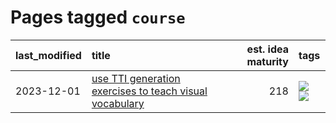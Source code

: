 # Pages tagged `course`

|last_modified|title|est. idea maturity|tags
|:---|:---|---:|:---|
|2023-12-01|[use TTI generation exercises to teach visual vocabulary](../tti-for-visual-vocab.md)|218|[![](https://img.shields.io/badge/tag-course-d3fceb)](../tags/course.md) [![](https://img.shields.io/badge/tag-education-43d799)](../tags/education.md)|